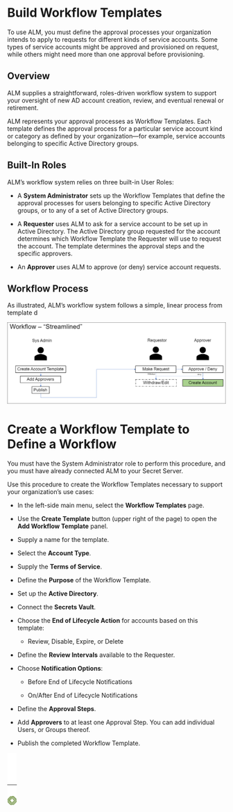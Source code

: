 ﻿[title]: # (Build Workflow Templates)
[tags]: # (Account Lifecycle Manager,ALM,)
[priority]: # (5190)

# Build Workflow Templates

To use ALM, you must define the approval processes your organization intends to apply to requests for different kinds of service accounts. Some types of service accounts might be approved and provisioned on request, while others might need more than one approval before provisioning.

## Overview

ALM supplies a straightforward, roles-driven workflow system to support your oversight of new AD account creation, review, and eventual renewal or retirement.

ALM represents your approval processes as Workflow Templates. Each template defines the approval process for a particular service account kind or category as defined by your organization—for example, service accounts belonging to specific Active Directory groups.

## Built-In Roles

ALM’s workflow system relies on three built-in User Roles:

* A **System Administrator** sets up the Workflow Templates that define the approval processes for users belonging to specific Active Directory groups, or to any of a set of Active Directory groups.

* A **Requester** uses ALM to ask for a service account to be set up in Active Directory. The Active Directory group requested for the account determines which Workflow Template the Requester will use to request the account. The template determines the approval steps and the specific approvers.

* An **Approver** uses ALM to approve (or deny) service account requests.
 
## Workflow Process

As illustrated, ALM’s workflow system follows a simple, linear process from template d

![Workflow Process](workflow-process.png)

# Create a Workflow Template to Define a Workflow

You must have the System Administrator role to perform this procedure, and you must have already connected ALM to your Secret Server.

Use this procedure to create the Workflow Templates necessary to support your organization’s use cases:

* In the left-side main menu, select the **Workflow Templates** page.

* Use the **Create Template** button (upper right of the page) to open the **Add Workflow Template** panel.

* Supply a name for the template.

* Select the **Account Type**.

* Supply the **Terms of Service**.

* Define the **Purpose** of the Workflow Template.

* Set up the **Active Directory**.

* Connect the **Secrets Vault**.

* Choose the **End of Lifecycle Action** for accounts based on this template:

  * Review, Disable, Expire, or Delete

* Define the **Review Intervals** available to the Requester.

* Choose **Notification Options**:

  * Before End of Lifecycle Notifications

  * On/After End of Lifecycle Notifications

* Define the **Approval Steps**.

* Add **Approvers** to at least one Approval Step. You can add individual Users, or Groups thereof.

* Publish the completed Workflow Template.

![Article End](../../alm-bug.png)

  

  
